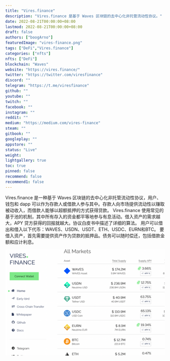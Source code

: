 ```yaml
---
title: "Vires.finance"
description: "Vires.finance 是基于 Waves 区块链的去中心化非托管流动性协议。"
date: 2022-08-21T00:00:00+08:00
lastmod: 2022-08-21T00:00:00+08:00
draft: false
authors: ["boogArno"]
featuredImage: "vires-finance.png"
tags: ["DeFi","Vires.finance"]
categories: ["nfts"]
nfts: ["DeFi"]
blockchain: "Waves"
website: "https://vires.finance/"
twitter: "https://twitter.com/viresfinance"
discord: ""
telegram: "https://t.me/viresfinance"
github: ""
youtube: ""
twitch: ""
facebook: ""
instagram: ""
reddit: ""
medium: "https://medium.com/vires-finance"
steam: ""
gitbook: ""
googleplay: ""
appstore: ""
status: "Live"
weight: 
lightgallery: true
toc: true
pinned: false
recommend: false
recommend1: false
---
```

Vires.finance 是一种基于 Waves 区块链的去中心化非托管流动性协议，用户、钱包和 dapp 可以作为存款人或借款人参与其中。存款人向市场提供流动性以赚取被动收入，而借款人能够以超额抵押的方式获得贷款。
Vires.finance 使用常见的基于池的机制，其中所有存入的资金都平等地参与有息活动。借入资产的需求越大，APY 贷方获得的回报就越大。协议白皮书中描述了详细的算法。
用户可以借出和借入以下代币：WAVES、USDN、USDT、ETH、USDC、EURN和BTC。
要借入资产，首先需要提供资产作为贷款的抵押品。债务可以随时偿还，包括借款金额和应计利息。

![viresfinance-dapp-defi-waves-image1_f6054f179a768c4b2ceafca7b007eb98](viresfinance-dapp-defi-waves-image1_f6054f179a768c4b2ceafca7b007eb98.png)